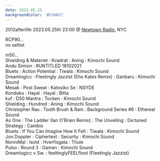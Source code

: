 ```yaml
---
date: 2023.05.25
backgroundColor: '#CC66CC'
---
```


2012afterlife 2023.05.25th 23:00 @ [Newtown Radio](https://newtownradio.com/), NYC  

RCP90...  
no setlist  

m50...  
Shielding & Materiet : Kvadrat : Aning : Kimochi Sound  
Andu Simion : #UNTITLED 18102021  
Bluets : Action Potential : Tiwala : Kimochi Sound  
Dreamlogicc : Fleetingly Jazzist (Eho Kates Remix) : Ganbaru : Kimochi Sound  
Mesak : Post Sweat : Katosiko Se : NSYDE  
Konduku : Hayal : Hayal : Bitta  
kuf : D50 Mantra : Tocken : Kimochi Sound  
Shielding : Hundred : Aning : Kimochi Sound  
Christopher Rau : Tooth Brush & Rain : Background Series #6 : Ethereal Sound  
As One : The Ladder (Ian O'Brien Remix) : The Unveiling : De:tuned  
Strategy : Cambio  
Bluets : If You Can Imagine How It Felt : Tiwala : Kimochi Sound  
Jon Doppler : Ciphertext : Security : Kimochi Sound  
NonniMal : Isold : Hverfisgata : Thule  
Pulso : Round 3 : Gaman : Kimochi Sound  
Dreamlogicc v Sw. : feeltinglyFEELfloot (Fleetingly Jazzist)